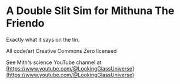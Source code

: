 # A Double Slit Sim for Mithuna The Friendo

Exactly what it says on the tin.

All code/art Creative Commons Zero licensed

See Mith's science YouTube channel at [https://www.youtube.com/@LookingGlassUniverse](https://www.youtube.com/@LookingGlassUniverse)